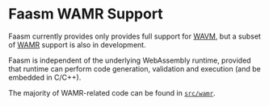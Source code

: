 # Faasm WAMR Support

Faasm currently provides only provides full support for 
[WAVM](https://github.com/wavm/wavm), but a subset of 
[WAMR](https://github.com/bytecodealliance/wasm-micro-runtime)
support is also in development.

Faasm is independent of the underlying WebAssembly runtime, provided that 
runtime can perform code generation, validation and execution (and be 
embedded in C/C++).

The majority of WAMR-related code can be found in 
[`src/wamr`](../src/wamr).
